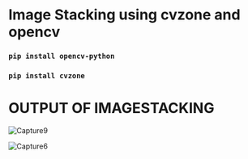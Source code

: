 # Image Stacking using cvzone and opencv 
### `pip install opencv-python`
### `pip install cvzone `





# OUTPUT OF IMAGESTACKING

![Capture9](https://user-images.githubusercontent.com/98689629/190513404-5005eb9e-f657-4acb-90ea-fa0acf4786a5.PNG)





![Capture6](https://user-images.githubusercontent.com/98689629/190513453-a0defde7-4db9-44a4-9d98-88945018b8f9.PNG)
